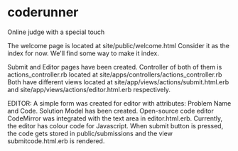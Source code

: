 # coderunner
Online judge with a special touch

The welcome page is located at site/public/welcome.html
Consider it as the index for now.
We'll find some way to make it index.

Submit and Editor pages have been created.
Controller of both of them is actions_controller.rb located at site/apps/controllers/actions_controller.rb
Both have different views located at 
site/app/views/actions/submit.html.erb and
site/app/views/actions/editor.html.erb respectively.

EDITOR:
A simple form was created for editor with attributes: Problem Name and Code.
Solution Model has been created.
Open-source code editor CodeMirror was integrated with the text area in editor.html.erb.
Currently, the editor has colour code for Javascript.
When submit button is pressed, the code gets stored in public/submissions and the view submitcode.html.erb is rendered.


